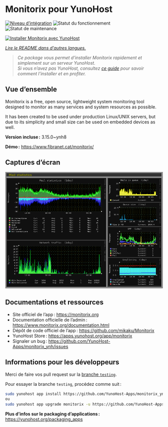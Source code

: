 <!--
Nota bene : ce README est automatiquement généré par <https://github.com/YunoHost/apps/tree/master/tools/readme_generator>
Il NE doit PAS être modifié à la main.
-->

# Monitorix pour YunoHost

[![Niveau d’intégration](https://dash.yunohost.org/integration/monitorix.svg)](https://ci-apps.yunohost.org/ci/apps/monitorix/) ![Statut du fonctionnement](https://ci-apps.yunohost.org/ci/badges/monitorix.status.svg) ![Statut de maintenance](https://ci-apps.yunohost.org/ci/badges/monitorix.maintain.svg)

[![Installer Monitorix avec YunoHost](https://install-app.yunohost.org/install-with-yunohost.svg)](https://install-app.yunohost.org/?app=monitorix)

*[Lire le README dans d'autres langues.](./ALL_README.md)*

> *Ce package vous permet d’installer Monitorix rapidement et simplement sur un serveur YunoHost.*  
> *Si vous n’avez pas YunoHost, consultez [ce guide](https://yunohost.org/install) pour savoir comment l’installer et en profiter.*

## Vue d’ensemble

Monitorix is a free, open source, lightweight system monitoring tool designed to monitor as many services and system resources as possible.

It has been created to be used under production Linux/UNIX servers, but due to its simplicity and small size can be used on embedded devices as well.


**Version incluse :** 3.15.0~ynh8

**Démo :** <https://www.fibranet.cat/monitorix/>

## Captures d’écran

![Capture d’écran de Monitorix](./doc/screenshots/mail.png)

## Documentations et ressources

- Site officiel de l’app : <https://monitorix.org>
- Documentation officielle de l’admin : <https://www.monitorix.org/documentation.html>
- Dépôt de code officiel de l’app : <https://github.com/mikaku/Monitorix>
- YunoHost Store : <https://apps.yunohost.org/app/monitorix>
- Signaler un bug : <https://github.com/YunoHost-Apps/monitorix_ynh/issues>

## Informations pour les développeurs

Merci de faire vos pull request sur la [branche `testing`](https://github.com/YunoHost-Apps/monitorix_ynh/tree/testing).

Pour essayer la branche `testing`, procédez comme suit :

```bash
sudo yunohost app install https://github.com/YunoHost-Apps/monitorix_ynh/tree/testing --debug
ou
sudo yunohost app upgrade monitorix -u https://github.com/YunoHost-Apps/monitorix_ynh/tree/testing --debug
```

**Plus d’infos sur le packaging d’applications :** <https://yunohost.org/packaging_apps>
